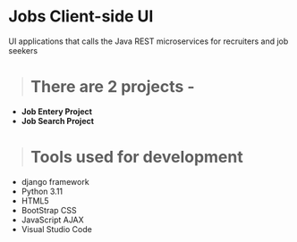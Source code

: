 # Jobs Client-side UI 
UI applications that calls the Java REST microservices for recruiters and job seekers

> # There are 2 projects -
- **Job Entery Project**
- **Job Search Project**

> # Tools used for development
- django framework
- Python 3.11
- HTML5
- BootStrap CSS
- JavaScript AJAX
- Visual Studio Code
